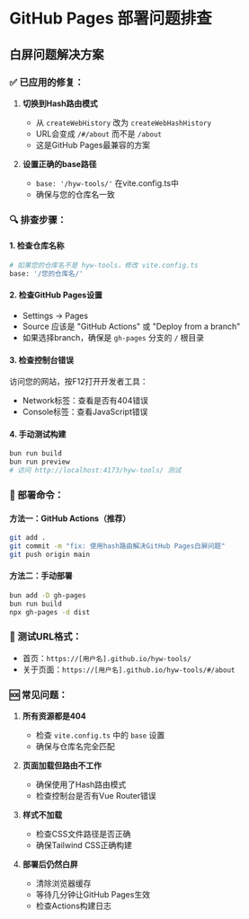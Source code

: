 # GitHub Pages 部署问题排查

## 白屏问题解决方案

### ✅ 已应用的修复：

1. **切换到Hash路由模式**
   - 从 `createWebHistory` 改为 `createWebHashHistory`
   - URL会变成 `/#/about` 而不是 `/about`
   - 这是GitHub Pages最兼容的方案

2. **设置正确的base路径**
   - `base: '/hyw-tools/'` 在vite.config.ts中
   - 确保与您的仓库名一致

### 🔍 排查步骤：

#### 1. 检查仓库名称
```bash
# 如果您的仓库名不是 hyw-tools，修改 vite.config.ts
base: '/您的仓库名/'
```

#### 2. 检查GitHub Pages设置
- Settings → Pages
- Source 应该是 "GitHub Actions" 或 "Deploy from a branch"
- 如果选择branch，确保是 `gh-pages` 分支的 `/` 根目录

#### 3. 检查控制台错误
访问您的网站，按F12打开开发者工具：
- Network标签：查看是否有404错误
- Console标签：查看JavaScript错误

#### 4. 手动测试构建
```bash
bun run build
bun run preview
# 访问 http://localhost:4173/hyw-tools/ 测试
```

### 🚀 部署命令：

#### 方法一：GitHub Actions（推荐）
```bash
git add .
git commit -m "fix: 使用hash路由解决GitHub Pages白屏问题"
git push origin main
```

#### 方法二：手动部署
```bash
bun add -D gh-pages
bun run build
npx gh-pages -d dist
```

### 📱 测试URL格式：
- 首页：`https://[用户名].github.io/hyw-tools/`
- 关于页面：`https://[用户名].github.io/hyw-tools/#/about`

### 🆘 常见问题：

1. **所有资源都是404**
   - 检查 `vite.config.ts` 中的 `base` 设置
   - 确保与仓库名完全匹配

2. **页面加载但路由不工作**
   - 确保使用了Hash路由模式
   - 检查控制台是否有Vue Router错误

3. **样式不加载**
   - 检查CSS文件路径是否正确
   - 确保Tailwind CSS正确构建

4. **部署后仍然白屏**
   - 清除浏览器缓存
   - 等待几分钟让GitHub Pages生效
   - 检查Actions构建日志